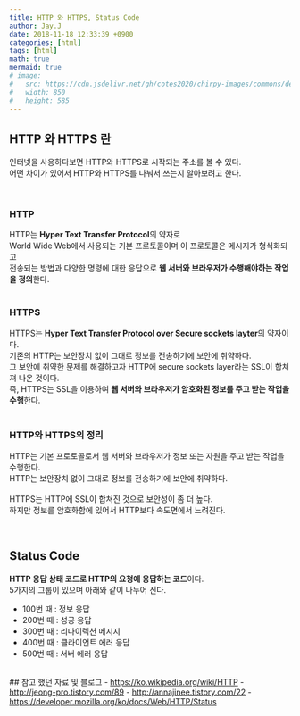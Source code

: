 ```yaml
---
title: HTTP 와 HTTPS, Status Code
author: Jay.J
date: 2018-11-18 12:33:39 +0900
categories: [html]
tags: [html]
math: true
mermaid: true
# image:
#   src: https://cdn.jsdelivr.net/gh/cotes2020/chirpy-images/commons/devices-mockup.png
#   width: 850
#   height: 585
---
```


## HTTP 와 HTTPS 란  
  
인터넷을 사용하다보면 HTTP와 HTTPS로 시작되는 주소를 볼 수 있다.    
어떤 차이가 있어서 HTTP와 HTTPS를 나눠서 쓰는지 알아보려고 한다.  

<br>

### HTTP
HTTP는 <b>Hyper Text Transfer Protocol</b>의 약자로  
World Wide Web에서 사용되는 기본 프로토콜이며 이 프로토콜은 메시지가 형식화되고  
전송되는 방법과 다양한 명령에 대한 응답으로 <b>웹 서버와 브라우저가 수행해야하는 작업을 정의</b>한다.  
<br>
  
### HTTPS
HTTPS는 <b>Hyper Text Transfer Protocol over Secure sockets layter</b>의 약자이다.  
기존의 HTTP는 보안장치 없이 그대로 정보를 전송하기에 보안에 취약하다.  
그 보안에 취약한 문제를 해결하고자 HTTP에 secure sockets layer라는 SSL이 합쳐져 나온 것이다.  
즉, HTTPS는 SSL을 이용하여 <b>웹 서버와 브라우저가 암호화된 정보를 주고 받는 작업을 수행</b>한다.  
<br>
  
### HTTP와 HTTPS의 정리
HTTP는 기본 프로토콜로서 웹 서버와 브라우저가 정보 또는 자원을 주고 받는 작업을 수행한다.  
HTTP는 보안장치 없이 그대로 정보를 전송하기에 보안에 취약하다.  
<br>
HTTPS는 HTTP에 SSL이 합쳐진 것으로 보안성이 좀 더 높다.  
하지만 정보를 암호화함에 있어서 HTTP보다 속도면에서 느려진다.

<br>
  
## Status Code
<b>HTTP 응답 상태 코드로 HTTP의 요청에 응답하는 코드</b>이다.  
5가지의 그룹이 있으며 아래와 같이 나누어 진다.  
- 100번 때 : 정보 응답
- 200번 때 : 성공 응답
- 300번 때 : 리다이렉션 메시지
- 400번 때 : 클라이언트 에러 응답
- 500번 때 : 서버 에러 응답

<br>
## 참고 했던 자료 및 블로그  
 - <a href="https://ko.wikipedia.org/wiki/HTTP" target="_blank">https://ko.wikipedia.org/wiki/HTTP</a>
 - <a href="http://jeong-pro.tistory.com/89" target="_blank">http://jeong-pro.tistory.com/89</a>
 - <a href="http://annajinee.tistory.com/22" target="_blank">http://annajinee.tistory.com/22</a>
 - <a href=" https://developer.mozilla.org/ko/docs/Web/HTTP/Status" target="_blank"> https://developer.mozilla.org/ko/docs/Web/HTTP/Status</a>
